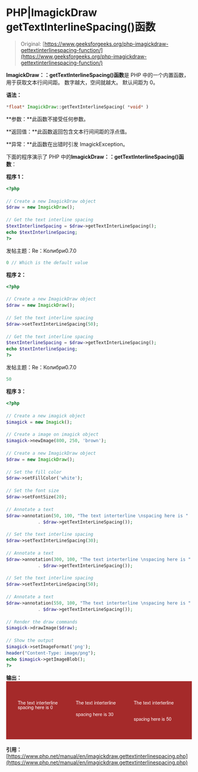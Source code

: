 # PHP|ImagickDraw getTextInterlineSpacing()函数

> Original: [https://www.geeksforgeeks.org/php-imagickdraw-gettextinterlinespacing-function/](https://www.geeksforgeeks.org/php-imagickdraw-gettextinterlinespacing-function/)

**ImagickDraw：：getTextInterlineSpacing()函数**是 PHP 中的一个内置函数，用于获取文本行间间距。 数字越大，空间就越大。 默认间距为 0。

**语法：**

```php
*float* ImagickDraw::getTextInterlineSpacing( *void* )
```

**参数：**此函数不接受任何参数。

**返回值：**此函数返回包含文本行间间距的浮点值。

**异常：**此函数在出错时引发 ImagickException。

下面的程序演示了 PHP 中的**ImagickDraw：：getTextInterlineSpacing()函数**：

**程序 1：**

```php
<?php

// Create a new ImagickDraw object
$draw = new ImagickDraw();

// Get the text interline spacing
$textInterlineSpacing = $draw->getTextInterLineSpacing();
echo $textInterlineSpacing;
?>
```

发帖主题：Re：Колибри0.7.0

```php
0 // Which is the default value
```

**程序 2：**

```php
<?php

// Create a new ImagickDraw object
$draw = new ImagickDraw();

// Set the text interline spacing
$draw->setTextInterLineSpacing(50);

// Get the text interline spacing
$textInterlineSpacing = $draw->getTextInterLineSpacing();
echo $textInterlineSpacing;
?>
```

发帖主题：Re：Колибри0.7.0

```php
50
```

**程序 3：**

```php
<?php

// Create a new imagick object
$imagick = new Imagick();

// Create a image on imagick object
$imagick->newImage(800, 250, 'brown');

// Create a new ImagickDraw object
$draw = new ImagickDraw();

// Set the fill color
$draw->setFillColor('white');

// Set the font size
$draw->setFontSize(20);

// Annotate a text
$draw->annotation(50, 100, "The text interterline \nspacing here is "
            . $draw->getTextInterLineSpacing());

// Set the text interline spacing
$draw->setTextInterLineSpacing(30);

// Annotate a text
$draw->annotation(300, 100, "The text interterline \nspacing here is "
            . $draw->getTextInterLineSpacing());

// Set the text interline spacing
$draw->setTextInterLineSpacing(50);

// Annotate a text
$draw->annotation(550, 100, "The text interterline \nspacing here is "
            . $draw->getTextInterLineSpacing());

// Render the draw commands
$imagick->drawImage($draw);

// Show the output
$imagick->setImageFormat('png');
header("Content-Type: image/png");
echo $imagick->getImageBlob();
?>
```

**输出：**
![](img/9da9aa86f9792ba5527c8d4cfe80a886.png)

**引用：**[https://www.php.net/manual/en/imagickdraw.gettextinterlinespacing.php](https://www.php.net/manual/en/imagickdraw.gettextinterlinespacing.php)